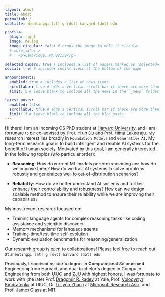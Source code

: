 ```yaml
---
layout: about
title: about
permalink: /
subtitle: zhentingqi [at] g [dot] harvard [dot] edu

profile:
  align: right
  image: me.jpg
  image_circular: false # crops the image to make it circular
  # more_info: >
  #   <p>Cambridge, MA 02138</p>

selected_papers: true # includes a list of papers marked as "selected={true}"
social: true # includes social icons at the bottom of the page

announcements:
  enabled: true # includes a list of news items
  scrollable: true # adds a vertical scroll bar if there are more than 3 news items
  limit: 5 # leave blank to include all the news in the `_news` folder

latest_posts:
  enabled: false
  scrollable: true # adds a vertical scroll bar if there are more than 3 new posts items
  limit: 3 # leave blank to include all the blog posts
---
```


Hi there! I am an incoming CS PhD student at [Harvard University](https://www.harvard.edu/), and I am fortunate to be co-advised by Prof. [Yilun Du](https://yilundu.github.io/) and Prof. [Hima Lakkaraju](https://himalakkaraju.github.io/). My research interest lies broadly in `Foundation Models` and `Generative AI`. My long-term research goal is to build intelligent and reliable AI systems for the benefit of human society. Motivated by this goal, I am generally interested in the following topics (w/o particular order):

- **Reasoning**: How do current ML models perform reasoning and how do we improve them? How do we train AI systems to solve problems robustly and generalizes well to out-of-distribution scenarios?

- **Reliability**: How do we better understand AI systems and further enhance their controllability and robustness? How can we design scalable method to ensure their reliability while we are improving their capabilities?

My most recent research focused on:
- Training language agents for complex reasoning tasks like coding assistance and scientific discovery
- Memory mechanisms for language agents
- Training-time/test-time self-evolution
- Dynamic evaluation benchmarks for reasoning/generalization

Our research group is open to collaborations! Please feel free to reach out at `zhentingqi [at] g [dot] harvard [dot] edu`.

Previously, I received master's degree in Computational Science and Engineering from Harvard, and dual bachelor's degree in Computer Engineering from both [UIUC](https://illinois.edu/) and [ZJU](https://www.zju.edu.cn/english/) with highest honors. I was fortunate to work with (the late) Prof. [Dragomir R. Radev](http://www.cs.yale.edu/homes/radev/) at Yale, Prof. [Volodymyr Kindratenko](https://ece.illinois.edu/about/directory/faculty/kindrtnk) at UIUC, Dr. [Li Lyna Zhang](https://www.microsoft.com/en-us/research/people/lzhani/) at [Microsoft Research Asia](https://www.microsoft.com/en-us/research/lab/microsoft-research-asia/), and Prof. [James Glass](https://sls.csail.mit.edu/people/glass.shtml) at MIT.

